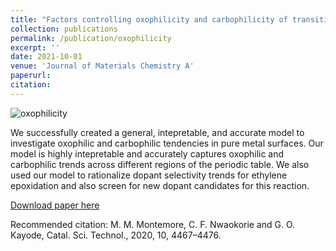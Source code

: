 ```yaml
---
title: "Factors controlling oxophilicity and carbophilicity of transition metals and main group metals"
collection: publications
permalink: /publication/oxophilicity
excerpt: ''
date: 2021-10-01
venue: 'Journal of Materials Chemistry A'
paperurl:
citation:
---
```

![oxophilicity](/images/oxophilicty1.png)

We successfully created a general, intepretable, and accurate model to investigate oxophilic and carbophilic tendencies in pure metal surfaces. Our model is highly intepretable and accurately captures oxophilic and carbophilic trends across different regions of the periodic table. We also used our model to rationalize dopant selectivity trends for ethylene epoxidation and also screen for new dopant candidates for this reaction.

[Download paper here](http://xlink.rsc.org/?DOI=D1TA06453C)


Recommended citation: M. M. Montemore, C. F. Nwaokorie and G. O. Kayode, Catal. Sci. Technol., 2020, 10, 4467–4476.